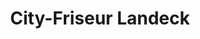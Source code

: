 ---
title: "City-Friseur Landeck"
url: /haslach-im-kinzigtal/city-friseur-landeck/
shop: Friseur
---